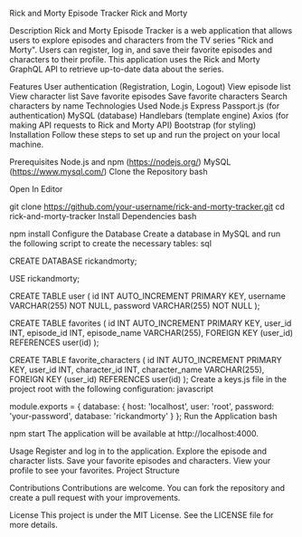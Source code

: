 Rick and Morty Episode Tracker
Rick and Morty

Description
Rick and Morty Episode Tracker is a web application that allows users to explore episodes and characters from the TV series "Rick and Morty". Users can register, log in, and save their favorite episodes and characters to their profile. This application uses the Rick and Morty GraphQL API to retrieve up-to-date data about the series.

Features
User authentication (Registration, Login, Logout)
View episode list
View character list
Save favorite episodes
Save favorite characters
Search characters by name
Technologies Used
Node.js
Express
Passport.js (for authentication)
MySQL (database)
Handlebars (template engine)
Axios (for making API requests to Rick and Morty API)
Bootstrap (for styling)
Installation
Follow these steps to set up and run the project on your local machine.

Prerequisites
Node.js and npm (https://nodejs.org/)
MySQL (https://www.mysql.com/)
Clone the Repository
bash

Open In Editor

git clone https://github.com/your-username/rick-and-morty-tracker.git
cd rick-and-morty-tracker
Install Dependencies
bash

npm install
Configure the Database
Create a database in MySQL and run the following script to create the necessary tables:
sql


CREATE DATABASE rickandmorty;

USE rickandmorty;

CREATE TABLE user (
  id INT AUTO_INCREMENT PRIMARY KEY,
  username VARCHAR(255) NOT NULL,
  password VARCHAR(255) NOT NULL
);

CREATE TABLE favorites (
  id INT AUTO_INCREMENT PRIMARY KEY,
  user_id INT,
  episode_id INT,
  episode_name VARCHAR(255),
  FOREIGN KEY (user_id) REFERENCES user(id)
);

CREATE TABLE favorite_characters (
  id INT AUTO_INCREMENT PRIMARY KEY,
  user_id INT,
  character_id INT,
  character_name VARCHAR(255),
  FOREIGN KEY (user_id) REFERENCES user(id)
);
Create a keys.js file in the project root with the following configuration:
javascript


module.exports = {
  database: {
    host: 'localhost',
    user: 'root',
    password: 'your-password',
    database: 'rickandmorty'
  }
};
Run the Application
bash


npm start
The application will be available at http://localhost:4000.

Usage
Register and log in to the application.
Explore the episode and character lists.
Save your favorite episodes and characters.
View your profile to see your favorites.
Project Structure



Contributions
Contributions are welcome. You can fork the repository and create a pull request with your improvements.

License
This project is under the MIT License. See the LICENSE file for more details.
